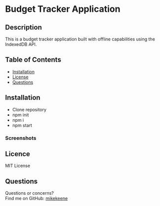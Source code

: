 # Budget Tracker Application
## Description
This is a budget tracker application built with offline capabilities using the IndexedDB API.
## Table of Contents 
* [Installation](#Installation)
* [License](#License)
* [Questions](#Questions)
## Installation
* Clone repository
* npm init 
* npm i 
* npm start

### Screenshots

## Licence
MIT License
## Questions
Questions or concerns? </br>
Find me on GitHub: [mikekeene](https://github.com/mikekeene)